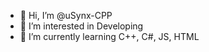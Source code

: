 - 👋 Hi, I’m @uSynx-CPP
- 👀 I’m interested in Developing
- 🌱 I’m currently learning C++, C#, JS, HTML
<!---
uSynx-CPP/uSynx-CPP is a ✨ special ✨ repository because its `README.md` (this file) appears on your GitHub profile.
You can click the Preview link to take a look at your changes.
--->
